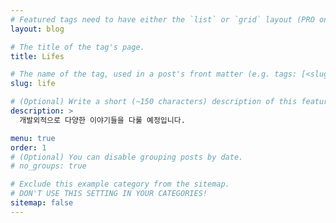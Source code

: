 ```yaml
---
# Featured tags need to have either the `list` or `grid` layout (PRO only).
layout: blog

# The title of the tag's page.
title: Lifes

# The name of the tag, used in a post's front matter (e.g. tags: [<slug>]).
slug: life

# (Optional) Write a short (~150 characters) description of this featured tag.
description: >
  개발외적으로 다양한 이야기들을 다룰 예정입니다.

menu: true
order: 1
# (Optional) You can disable grouping posts by date.
# no_groups: true

# Exclude this example category from the sitemap.
# DON'T USE THIS SETTING IN YOUR CATEGORIES!
sitemap: false
---
```

